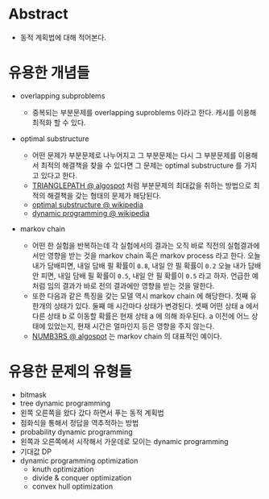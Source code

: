 # Abstract

- 동적 계획법에 대해 적어본다.

# 유용한 개념들

* overlapping subproblems
  * 중복되는 부분문제를 overlapping suproblems 이라고 한다. 캐시를 이용해 최적화 할 수 있다.

* optimal substructure

  * 어떤 문제가 부분문제로 나누어지고 그 부분문제는 다시 그 부분문제를 이용해서 최적의
  해결책을 찾을 수 있다면 그 문제는 optimal substructure 를 가지고 있다고 한다.
  * [TRIANGLEPATH @ algospot](https://algospot.com/judge/problem/read/TRIANGLEPATH) 처럼
  부분문제의 최대값을 취하는 방법으로 최적의 해결책을 갖는 형태의 문제가 해당된다.
  * [optimal substructure @ wikipedia](https://en.wikipedia.org/wiki/Optimal_substructure)
  * [dynamic programming @ wikipedia](https://en.wikipedia.org/wiki/Dynamic_programming)

* markov chain
  * 어떤 한 실험을 반복하는데 각 실험에서의 결과는 오직 바로 직전의
  실험결과에서만 영향을 받는 것을 markov chain 혹은 markov process 라고
  한다. 오늘 내가 담배피면, 내일 담배 필 확률이 `0.8`, 내일 안 필 확률이
  `0.2` 오늘 내가 담배 안 피면, 내일 담배 필 확률이 `0.5`, 내일 안 필
  확률이 `0.5` 라고 하자. 언급한 예처럼 임의 결과가 바로 전의 결과에만 영향을 받는 것을
  말한다.
  * 또한 다음과 같은 특징을 갖는 모델 역시 markov chain 에 해당한다.
  첫째 유한개의 상태가 있다. 둘째 매 시간마다
  상태가 변경된다. 셋째 어떤 상태 a 에서 다른 상태 b 로
  이동할 확률은 현재 상태 a 에 의해 좌우된다. a 이전에
  어느 상태에 있었는지, 현재 시간은 얼마인지 등은 영향을 주지 않는다.
  * [NUMB3RS @ algospot](https://algospot.com/judge/problem/read/NUMB3RS) 는 markov chain 의 대표적인 예이다.

# 유용한 문제의 유형들

- bitmask
- tree dynamic programming
- 왼쪽 오른쪽을 왔다 갔다 하면서 푸는 동적 계획법
- 점화식을 통해서 정답을 역추적하는 방법
- probability dynamic programming
- 왼쪽과 오른쪽에서 시작해서 가운데로 모이는 dynamic programming
- 기대값 DP
- dynamic programming optimization
  - knuth optimization
  - divide & conquer optimization
  - convex hull optimization
